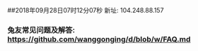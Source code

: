 ##2018年09月28日07时12分07秒 新址: 104.248.88.157
### 兔友常见问题及解答: https://github.com/wanggonging/d/blob/w/FAQ.md
